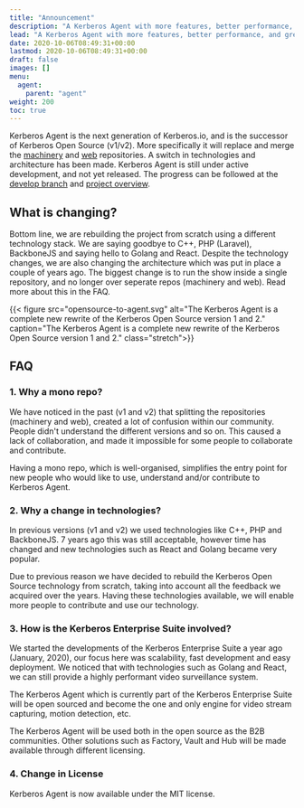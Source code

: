 ```yaml
---
title: "Announcement"
description: "A Kerberos Agent with more features, better performance, and great UX."
lead: "A Kerberos Agent with more features, better performance, and great UX."
date: 2020-10-06T08:49:31+00:00
lastmod: 2020-10-06T08:49:31+00:00
draft: false
images: []
menu:
  agent:
    parent: "agent"
weight: 200
toc: true
---
```


Kerberos Agent is the next generation of Kerberos.io, and is the successor of Kerberos Open Source (v1/v2). More specifically it will replace and merge the [machinery](https://github.com/kerberos-io/machinery) and [web](https://github.com/kerberos-io/web) repositories. A switch in technologies and architecture has been made. Kerberos Agent is still under active development, and not yet released. The progress can be followed at the [develop branch](https://github.com/kerberos-io/opensource/tree/develop) and [project overview](https://github.com/kerberos-io/opensource/projects/1).

## What is changing?

Bottom line, we are rebuilding the project from scratch using a different technology stack. We are saying goodbye to C++, PHP (Laravel), BackboneJS and saying hello to Golang and React. Despite the technology changes, we are also changing the architecture which was put in place a couple of years ago. The biggest change is to run the show inside a single repository, and no longer over seperate repos (machinery and web). Read more about this in the FAQ.

{{< figure src="opensource-to-agent.svg" alt="The Kerberos Agent is a complete new rewrite of the Kerberos Open Source version 1 and 2." caption="The Kerberos Agent is a complete new rewrite of the Kerberos Open Source version 1 and 2." class="stretch">}}

## FAQ

### 1. Why a mono repo?

We have noticed in the past (v1 and v2) that splitting the repositories (machinery and web), created a lot of confusion within our community. People didn't understand the different versions and so on. This caused a lack of collaboration, and made it impossible for some people to collaborate and contribute.

Having a mono repo, which is well-organised, simplifies the entry point for new people who would like to use, understand and/or contribute to Kerberos Agent.

### 2. Why a change in technologies?

In previous versions (v1 and v2) we used technologies like C++, PHP and BackboneJS. 7 years ago this was still acceptable, however time has changed and new technologies such as React and Golang became very popular.

Due to previous reason we have decided to rebuild the Kerberos Open Source technology from scratch, taking into account all the feedback we acquired over the years. Having these technologies available, we will enable more people to contribute and use our technology.

### 3. How is the Kerberos Enterprise Suite involved?

We started the developments of the Kerberos Enterprise Suite a year ago (January, 2020), our focus here was scalability, fast development and easy deployment. We noticed that with technologies such as Golang and React, we can still provide a highly performant video surveillance system.

The Kerberos Agent which is currently part of the Kerberos Enterprise Suite will be open sourced and become the one and only engine for video stream capturing, motion detection, etc.

The Kerberos Agent will be used both in the open source as the B2B communities. Other solutions such as Factory, Vault and Hub will be made available through different licensing.

### 4. Change in License

Kerberos Agent is now available under the MIT license.
